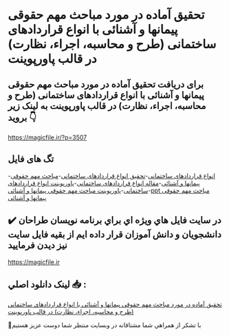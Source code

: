 # تحقیق آماده در مورد مباحث مهم حقوقی پیمانها و آشنائی با انواع قراردادهای ساختمانی (طرح و محاسبه، اجراء، نظارت) در قالب پاورپوینت

## برای دریافت تحقیق آماده در مورد مباحث مهم حقوقی پیمانها و آشنائی با انواع قراردادهای ساختمانی (طرح و محاسبه، اجراء، نظارت) در قالب پاورپوینت به لینک زیر بروید 👇

https://magicfile.ir/?p=3507

## تگ های فایل

-[انواع قراردادهای ساختمانی](https://magicfile.ir/product/%d9%85%d8%a8%d8%a7%d8%ad%d8%ab-%d9%85%d9%87%d9%85-%d8%ad%d9%82%d9%88%d9%82%db%8c-%d9%be%db%8c%d9%85%d8%a7%d9%86%d9%87%d8%a7-%d9%88-%d8%a2%d8%b4%d9%86%d8%a7%d8%a6%db%8c-%d8%a8%d8%a7-%d8%a7%d9%86%d9%88%d8%a7%d8%b9-%d9%82%d8%b1%d8%a7%d8%b1%d8%af%d8%a7%d8%af%d9%87%d8%a7%db%8c-%d8%b3%d8%a7%d8%ae%d8%aa%d9%85%d8%a7%d9%86%db%8c/)-[تحقیق انواع قراردادهای ساختمانی](https://magicfile.ir/product/%d9%85%d8%a8%d8%a7%d8%ad%d8%ab-%d9%85%d9%87%d9%85-%d8%ad%d9%82%d9%88%d9%82%db%8c-%d9%be%db%8c%d9%85%d8%a7%d9%86%d9%87%d8%a7-%d9%88-%d8%a2%d8%b4%d9%86%d8%a7%d8%a6%db%8c-%d8%a8%d8%a7-%d8%a7%d9%86%d9%88%d8%a7%d8%b9-%d9%82%d8%b1%d8%a7%d8%b1%d8%af%d8%a7%d8%af%d9%87%d8%a7%db%8c-%d8%b3%d8%a7%d8%ae%d8%aa%d9%85%d8%a7%d9%86%db%8c/)-[مباحث مهم حقوقی پیمانها و آشنائی](https://magicfile.ir/product/%d9%85%d8%a8%d8%a7%d8%ad%d8%ab-%d9%85%d9%87%d9%85-%d8%ad%d9%82%d9%88%d9%82%db%8c-%d9%be%db%8c%d9%85%d8%a7%d9%86%d9%87%d8%a7-%d9%88-%d8%a2%d8%b4%d9%86%d8%a7%d8%a6%db%8c-%d8%a8%d8%a7-%d8%a7%d9%86%d9%88%d8%a7%d8%b9-%d9%82%d8%b1%d8%a7%d8%b1%d8%af%d8%a7%d8%af%d9%87%d8%a7%db%8c-%d8%b3%d8%a7%d8%ae%d8%aa%d9%85%d8%a7%d9%86%db%8c/)-[مقاله انواع قراردادهای ساختمانی](https://magicfile.ir/product/%d9%85%d8%a8%d8%a7%d8%ad%d8%ab-%d9%85%d9%87%d9%85-%d8%ad%d9%82%d9%88%d9%82%db%8c-%d9%be%db%8c%d9%85%d8%a7%d9%86%d9%87%d8%a7-%d9%88-%d8%a2%d8%b4%d9%86%d8%a7%d8%a6%db%8c-%d8%a8%d8%a7-%d8%a7%d9%86%d9%88%d8%a7%d8%b9-%d9%82%d8%b1%d8%a7%d8%b1%d8%af%d8%a7%d8%af%d9%87%d8%a7%db%8c-%d8%b3%d8%a7%d8%ae%d8%aa%d9%85%d8%a7%d9%86%db%8c/)-[پاورپوینت انواع قراردادهای ساختمانی](https://magicfile.ir/product/%d9%85%d8%a8%d8%a7%d8%ad%d8%ab-%d9%85%d9%87%d9%85-%d8%ad%d9%82%d9%88%d9%82%db%8c-%d9%be%db%8c%d9%85%d8%a7%d9%86%d9%87%d8%a7-%d9%88-%d8%a2%d8%b4%d9%86%d8%a7%d8%a6%db%8c-%d8%a8%d8%a7-%d8%a7%d9%86%d9%88%d8%a7%d8%b9-%d9%82%d8%b1%d8%a7%d8%b1%d8%af%d8%a7%d8%af%d9%87%d8%a7%db%8c-%d8%b3%d8%a7%d8%ae%d8%aa%d9%85%d8%a7%d9%86%db%8c/)-[پاورپوینت مباحث مهم حقوقی پیمانها و آشنائی](https://magicfile.ir/product/%d9%85%d8%a8%d8%a7%d8%ad%d8%ab-%d9%85%d9%87%d9%85-%d8%ad%d9%82%d9%88%d9%82%db%8c-%d9%be%db%8c%d9%85%d8%a7%d9%86%d9%87%d8%a7-%d9%88-%d8%a2%d8%b4%d9%86%d8%a7%d8%a6%db%8c-%d8%a8%d8%a7-%d8%a7%d9%86%d9%88%d8%a7%d8%b9-%d9%82%d8%b1%d8%a7%d8%b1%d8%af%d8%a7%d8%af%d9%87%d8%a7%db%8c-%d8%b3%d8%a7%d8%ae%d8%aa%d9%85%d8%a7%d9%86%db%8c/)-[ppt مباحث مهم حقوقی پیمانها و آشنائی](https://magicfile.ir/product/%d9%85%d8%a8%d8%a7%d8%ad%d8%ab-%d9%85%d9%87%d9%85-%d8%ad%d9%82%d9%88%d9%82%db%8c-%d9%be%db%8c%d9%85%d8%a7%d9%86%d9%87%d8%a7-%d9%88-%d8%a2%d8%b4%d9%86%d8%a7%d8%a6%db%8c-%d8%a8%d8%a7-%d8%a7%d9%86%d9%88%d8%a7%d8%b9-%d9%82%d8%b1%d8%a7%d8%b1%d8%af%d8%a7%d8%af%d9%87%d8%a7%db%8c-%d8%b3%d8%a7%d8%ae%d8%aa%d9%85%d8%a7%d9%86%db%8c/)

## ✔️ در سايت فايل هاي ويژه اي براي برنامه نويسان طراحان دانشجويان و دانش آموزان قرار داده ايم از بقيه فايل سايت نيز ديدن فرماييد

https://magicfile.ir


## لينک دانلود اصلي 📥 :

[تحقیق آماده در مورد مباحث مهم حقوقی پیمانها و آشنائی با انواع قراردادهای ساختمانی (طرح و محاسبه، اجراء، نظارت) در قالب پاورپوینت](https://magicfile.ir/product/%d9%85%d8%a8%d8%a7%d8%ad%d8%ab-%d9%85%d9%87%d9%85-%d8%ad%d9%82%d9%88%d9%82%db%8c-%d9%be%db%8c%d9%85%d8%a7%d9%86%d9%87%d8%a7-%d9%88-%d8%a2%d8%b4%d9%86%d8%a7%d8%a6%db%8c-%d8%a8%d8%a7-%d8%a7%d9%86%d9%88%d8%a7%d8%b9-%d9%82%d8%b1%d8%a7%d8%b1%d8%af%d8%a7%d8%af%d9%87%d8%a7%db%8c-%d8%b3%d8%a7%d8%ae%d8%aa%d9%85%d8%a7%d9%86%db%8c/) 


🙏با تشکر از همراهي شما مشتاقانه در وبسایت منتظر شما دوست عزیز هستیم

